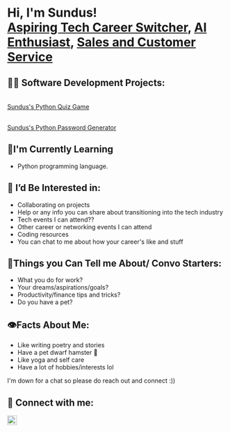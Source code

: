 <h1>Hi, I'm Sundus! <br/><a href="https://www.linkedin.com/in/s-i-5055a11b7/">Aspiring Tech Career Switcher</a>, <a href="https://www.linkedin.com/in/s-i-5055a11b7/">AI Enthusiast</a>, <a href="https://www.linkedin.com/in/s-i-5055a11b7/">Sales and Customer Service</a></h1>

<h2>👨‍💻 Software Development Projects: </h2>

<br/><a href="https://github.com/silott3/Sundus-s-Quiz-Game/blob/main/Quiz%20Game.py">Sundus's Python Quiz Game</a> 

<br/><a href="https://github.com/silott3/pythonPasswordGeneratorProject/tree/main">Sundus's Python Password Generator</a> 

<h2>🌻I'm Currently Learning</h2>

- Python programming language.

<h2>🤔 I’d Be Interested in: </h2>

- Collaborating on projects
- Help or any info you can share about transitioning into the tech industry
- Tech events I can attend??
- Other career or networking events I can attend 
- Coding resources
- You can chat to me about how your career's like and stuff


<h2>🤔Things you Can Tell me About/ Convo Starters: </h2>

- What you do for work?
- Your dreams/aspirations/goals?
- Productivity/finance tips and tricks?
- Do you have a pet?

<h2> 👁️Facts About Me: </h2>

- Like writing poetry and stories
- Have a pet dwarf hamster 🐹
- Like yoga and self care
- Have a lot of hobbies/interests lol
  

I'm down for a chat so please do reach out and connect :))

<h2> 🤳 Connect with me:</h2>

[<img align="left" alt="SI | LinkedIn" width="22px" src="https://cdn.jsdelivr.net/npm/simple-icons@v3/icons/linkedin.svg" />][linkedin]


[linkedin]: https://www.linkedin.com/in/s-i-5055a11b7/
